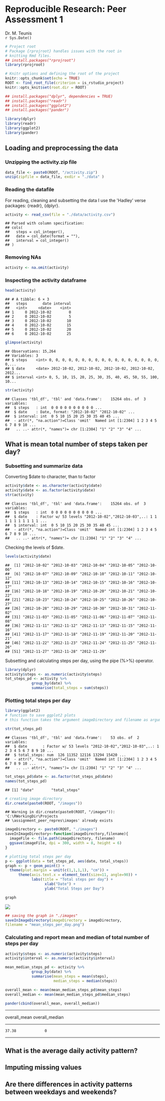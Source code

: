 # Reproducible Research: Peer Assessment 1
Dr. M. Teunis  
`r Sys.Date()`  


```r
# Project root
# Package {rprojroot} handles issues with the root in 
# knitting Rmd files.
## install.packages("rprojroot")
library(rprojroot)
```


```r
# Knitr options and defining the root of the project
knitr::opts_chunk$set(echo = TRUE)
ROOT <- find_root_file(criterion = is_rstudio_project)
knitr::opts_knit$set(root.dir = ROOT)
```


```r
## install.packages("dplyr", dependencies = TRUE)
## install.packages("readr")
## install.packages("ggplot2")
## install.packages("pander")

library(dplyr)
library(readr)
library(ggplot2)
library(pander)
```

## Loading and preprocessing the data

### Unzipping the activity.zip file

```r
data_file <- paste0(ROOT, "/activity.zip") 
unzip(zipfile = data_file, exdir = "./data" )
```

### Reading the datafile
For reading, cleaning and subsetting the data I use the 'Hadley' verse packages: {readr}, {dplyr}.

```r
activity <- read_csv(file = "./data/activity.csv")
```

```
## Parsed with column specification:
## cols(
##   steps = col_integer(),
##   date = col_date(format = ""),
##   interval = col_integer()
## )
```

### Removing NAs

```r
activity <- na.omit(activity)
```

### Inspecting the activity dataframe

```r
head(activity)
```

```
## # A tibble: 6 × 3
##   steps       date interval
##   <int>     <date>    <int>
## 1     0 2012-10-02        0
## 2     0 2012-10-02        5
## 3     0 2012-10-02       10
## 4     0 2012-10-02       15
## 5     0 2012-10-02       20
## 6     0 2012-10-02       25
```

```r
glimpse(activity)
```

```
## Observations: 15,264
## Variables: 3
## $ steps    <int> 0, 0, 0, 0, 0, 0, 0, 0, 0, 0, 0, 0, 0, 0, 0, 0, 0, 0,...
## $ date     <date> 2012-10-02, 2012-10-02, 2012-10-02, 2012-10-02, 2012...
## $ interval <int> 0, 5, 10, 15, 20, 25, 30, 35, 40, 45, 50, 55, 100, 10...
```

```r
str(activity)
```

```
## Classes 'tbl_df', 'tbl' and 'data.frame':	15264 obs. of  3 variables:
##  $ steps   : int  0 0 0 0 0 0 0 0 0 0 ...
##  $ date    : Date, format: "2012-10-02" "2012-10-02" ...
##  $ interval: int  0 5 10 15 20 25 30 35 40 45 ...
##  - attr(*, "na.action")=Class 'omit'  Named int [1:2304] 1 2 3 4 5 6 7 8 9 10 ...
##   .. ..- attr(*, "names")= chr [1:2304] "1" "2" "3" "4" ...
```


## What is mean total number of steps taken per day?

### Subsetting and summarize data
Converting $date to character, than to factor

```r
activity$date <- as.character(activity$date) 
activity$date <- as.factor(activity$date)
str(activity)
```

```
## Classes 'tbl_df', 'tbl' and 'data.frame':	15264 obs. of  3 variables:
##  $ steps   : int  0 0 0 0 0 0 0 0 0 0 ...
##  $ date    : Factor w/ 53 levels "2012-10-02","2012-10-03",..: 1 1 1 1 1 1 1 1 1 1 ...
##  $ interval: int  0 5 10 15 20 25 30 35 40 45 ...
##  - attr(*, "na.action")=Class 'omit'  Named int [1:2304] 1 2 3 4 5 6 7 8 9 10 ...
##   .. ..- attr(*, "names")= chr [1:2304] "1" "2" "3" "4" ...
```

Checking the levels of $date.

```r
levels(activity$date)
```

```
##  [1] "2012-10-02" "2012-10-03" "2012-10-04" "2012-10-05" "2012-10-06"
##  [6] "2012-10-07" "2012-10-09" "2012-10-10" "2012-10-11" "2012-10-12"
## [11] "2012-10-13" "2012-10-14" "2012-10-15" "2012-10-16" "2012-10-17"
## [16] "2012-10-18" "2012-10-19" "2012-10-20" "2012-10-21" "2012-10-22"
## [21] "2012-10-23" "2012-10-24" "2012-10-25" "2012-10-26" "2012-10-27"
## [26] "2012-10-28" "2012-10-29" "2012-10-30" "2012-10-31" "2012-11-02"
## [31] "2012-11-03" "2012-11-05" "2012-11-06" "2012-11-07" "2012-11-08"
## [36] "2012-11-11" "2012-11-12" "2012-11-13" "2012-11-15" "2012-11-16"
## [41] "2012-11-17" "2012-11-18" "2012-11-19" "2012-11-20" "2012-11-21"
## [46] "2012-11-22" "2012-11-23" "2012-11-24" "2012-11-25" "2012-11-26"
## [51] "2012-11-27" "2012-11-28" "2012-11-29"
```

Subsetting and calculating steps per day, using the pipe (%>%) operator. 

```r
library(dplyr)
activity$steps <- as.numeric(activity$steps)
tot_steps_pd <- activity %>%
            group_by(date) %>% 
            summarise(total_steps = sum(steps))
```

### Plotting total steps per day

```r
library(ggplot2)
# function to save ggplot2 plots
# this function takes the argument imageDirectory and filename as arguments

str(tot_steps_pd)
```

```
## Classes 'tbl_df', 'tbl' and 'data.frame':	53 obs. of  2 variables:
##  $ date       : Factor w/ 53 levels "2012-10-02","2012-10-03",..: 1 2 3 4 5 6 7 8 9 10 ...
##  $ total_steps: num  126 11352 12116 13294 15420 ...
##  - attr(*, "na.action")=Class 'omit'  Named int [1:2304] 1 2 3 4 5 6 7 8 9 10 ...
##   .. ..- attr(*, "names")= chr [1:2304] "1" "2" "3" "4" ...
```

```r
tot_steps_pd$date <- as.factor(tot_steps_pd$date)
names(tot_steps_pd)
```

```
## [1] "date"        "total_steps"
```

```r
# creating image directory
dir.create(paste0(ROOT, "/images"))
```

```
## Warning in dir.create(paste0(ROOT, "/images")): 'C:\RWorkingDir\Projects
## \assignment_peer_repres\images' already exists
```

```r
imageDirectory <- paste0(ROOT, "./images")
saveInImageDirectory<-function(imageDirectory,filename){
  imageFile <- file.path(imageDirectory, filename)
  ggsave(imageFile, dpi = 300, width = 8, height = 6)	
}

# plotting total steps per day
p <- ggplot(data = tot_steps_pd, aes(date, total_steps))
graph <- p + geom_point() +
  theme(plot.margin = unit(c(1,1,1,1), "cm")) +
      theme(axis.text.x = element_text(size=11, angle=90)) +
            labs(title = "Total steps per day") +
                  xlab("Date") + 
                  ylab("Total Steps per Day")

graph
```

![](PA1_template_files/figure-html/unnamed-chunk-4-1.png)<!-- -->


```r
## saving the graph in "./images"
saveInImageDirectory(imageDirectory = imageDirectory,
filename = "mean_steps_per_day.png")
```

### Calculating and report mean and median of total number of steps per day

```r
activity$steps <- as.numeric(activity$steps)
activity$interval <- as.numeric(activity$interval)

mean_median_steps_pd <- activity %>%
            group_by(date) %>% 
            summarise(mean_steps = mean(steps), 
                      median_steps = median(steps))

overall_mean <- mean(mean_median_steps_pd$mean_steps)
overall_median <- mean(mean_median_steps_pd$median_steps)

pander(cbind(overall_mean, overall_median))
```


-------------------------------
 overall_mean   overall_median 
-------------- ----------------
    37.38             0        
-------------------------------


## What is the average daily activity pattern?



## Imputing missing values



## Are there differences in activity patterns between weekdays and weekends?
